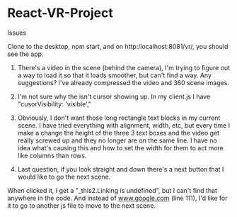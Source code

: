 # React-VR-Project

Issues

Clone to the desktop, npm start, and on http:/localhost:8081/vr/, you should see the app.

1. There's a video in the scene (behind the camera), I'm trying to figure out a way to load it so that it loads smoother, but can't find a way. Any suggestions? I've already compressed the video and 360 scene images.

2. I'm not sure why the isn't cursor showing up. In my client.js I have "cusorVisibility: 'visible',"

3. Obviously, I don't want those long rectangle text blocks in my current scene. I have tried everything with alignment, width, etc, but every time I make a change the height of the three 3 text boxes and the video get really screwed up and they no longer are on the same line. I have no idea what's causing this and how to set the width for them to act more like columns than rows.

4. Last question, if you look straight and down there's a next button that I would like to go the next scene.

When clicked it, I get a "_this2.Linking is undefined", but I can't find that anywhere in the code. And instead of www.google.com (line 111), I'd like for it to go to another js file to move to the next scene.
